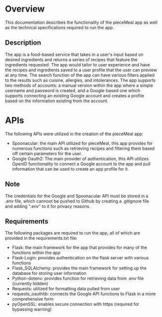 # Overview
This documentation describes the functionality of the pieceMeal app as well as the technical specifications required to run the app.
## Description
The app is a food-based service that takes in a user's input based on desired ingredients and returns a series of recipes that feature the ingredients requested. The app would tailor to user experience and have the recipes and ingredients saved to a user profile that the user can preview at any time. The search function of the app can have various filters applied to the results such as cuisine, allergies, and intolerances. The app supports two methods of accounts: a manual version within the app where a simple username and password is created, and a Google-based one which supports connecting an existing Google account and creates a profile based on the information existing from the account.

# APIs
The following APIs were utilized in the creation of the pieceMeal app:
* Spoonacular: the main API utilized for pieceMeal, this app provides for numerous functions such as retrieving recipes and filtering them based off certain parameters for the user.
* Google Oauth2: The main provider of authentication, this API utilizes OpenID functionality to connect a Google account to the app and pull information that can be used to create an app profile for it.

## Note
The credentials for the Google and Spoonacular API must be stored in a .env file, which cannoot be pushed to Github by creating a .gitignore file and adding ".env" to it for privacy reasons.

## Requirements
The following packages are required to run the app, all of which are provided in the requirements.txt file:
* Flask: the main framework for the app that provides for many of the functions within the app
* Flask-Login: provides authentication on the flask server with various functions
* Flask_SQLAlchemy: provides the main framework for setting up the database for storing user information
* Python-dotenv: provides function for retrieving data from .env file (currently hidden)
* Requests: utilized for formatting data pulled from user
* requests_oauthlib: connects the Google API functions to Flask in a more comprehensive form
* pyOpenSSL: enables secure connection with https (required for bypassing warning)
